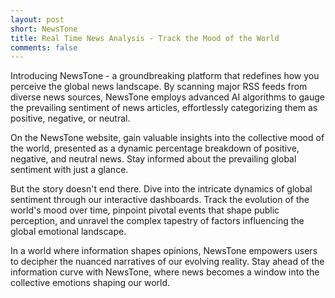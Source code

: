 ```yaml
---
layout: post
short: NewsTone
title: Real Time News Analysis - Track the Mood of the World
comments: false
---
```


Introducing NewsTone - a groundbreaking platform that redefines how you perceive the global news landscape. By scanning major RSS feeds from diverse news sources, NewsTone employs advanced AI algorithms to gauge the prevailing sentiment of news articles, effortlessly categorizing them as positive, negative, or neutral.

On the NewsTone website, gain valuable insights into the collective mood of the world, presented as a dynamic percentage breakdown of positive, negative, and neutral news. Stay informed about the prevailing global sentiment with just a glance.

But the story doesn't end there. Dive into the intricate dynamics of global sentiment through our interactive dashboards. Track the evolution of the world's mood over time, pinpoint pivotal events that shape public perception, and unravel the complex tapestry of factors influencing the global emotional landscape.

In a world where information shapes opinions, NewsTone empowers users to decipher the nuanced narratives of our evolving reality. Stay ahead of the information curve with NewsTone, where news becomes a window into the collective emotions shaping our world.
